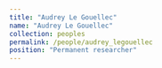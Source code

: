 ```yaml
---
title: "Audrey Le Gouellec"
name: "Audrey Le Gouellec"
collection: peoples
permalink: /people/audrey_legouellec
position: "Permanent researcher"
---
```

